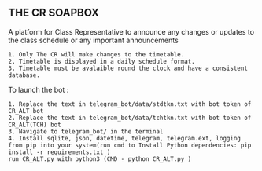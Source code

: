 ## THE CR SOAPBOX
A platform for Class Representative to announce any changes or updates to the class schedule or any important announcements

    1. Only The CR will make changes to the timetable.
    2. Timetable is displayed in a daily schedule format.
    3. Timetable must be avalaible round the clock and have a consistent database.

To launch the bot :

    1. Replace the text in telegram_bot/data/stdtkn.txt with bot token of CR_ALT bot
    2. Replace the text in telegram_bot/data/tchtkn.txt with bot token of CR_ALT(TCH) bot
    3. Navigate to telegram_bot/ in the terminal
    4. Install sqlite, json, datetime, telegram, telegram.ext, logging from pip into your system(run cmd to Install Python dependencies: pip install -r requirements.txt )
    run CR_ALT.py with python3 (CMD - python CR_ALT.py )
